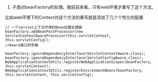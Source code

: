 1. 子类对beanFactory的处理。据目前来看，只有web环境才重写了这个方法。

比如web环境下的Context对这个方法的重写就是添加了几个个性化的配置
```
// 一个servlet上下文环境的Bean后置处理器
beanFactory.addBeanPostProcessor(new ServletContextAwareProcessor(this.servletContext, this.servletConfig));
//Aware接口的忽略

beanFactory.ignoreDependencyInterface(ServletContextAware.class);
beanFactory.ignoreDependencyInterface(ServletConfigAware.class);
WebApplicationContextUtils.registerWebApplicationScopes(beanFactory, this.servletContext);
WebApplicationContextUtils.registerEnvironmentBeans(beanFactory, this.servletContext, this.servletConfig);
```